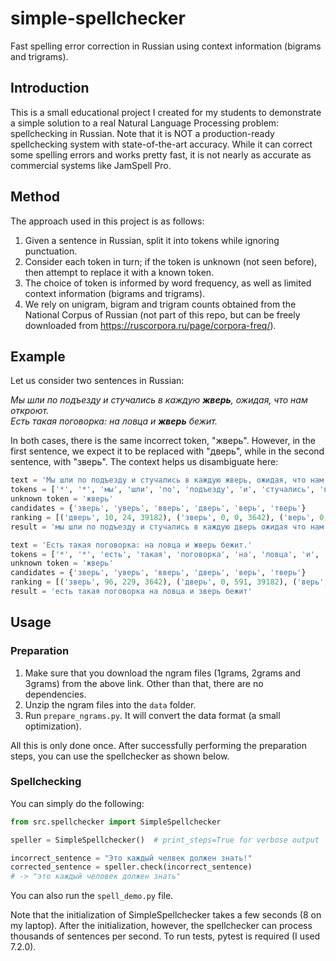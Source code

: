 # simple-spellchecker

Fast spelling error correction in Russian using context information (bigrams and trigrams).

## Introduction

This is a small educational project I created for my students to demonstrate a simple solution to a real Natural Language Processing problem: 
spellchecking in Russian. 
Note that it is NOT a production-ready spellchecking system with state-of-the-art accuracy. 
While it can correct some spelling errors and works pretty fast, it is not nearly as accurate as commercial systems like JamSpell Pro.

## Method

The approach used in this project is as follows: 

1. Given a sentence in Russian, split it into tokens while ignoring punctuation.
2. Consider each token in turn; if the token is unknown (not seen before), then attempt to replace it with a known token.
3. The choice of token is informed by word frequency, as well as limited context information (bigrams and trigrams). 
4. We rely on unigram, bigram and trigram counts obtained from the National Corpus of Russian (not part of this repo, but can be freely downloaded from https://ruscorpora.ru/page/corpora-freq/).

## Example

Let us consider two sentences in Russian:

*Мы шли по подъезду и стучались в каждую **жверь**, ожидая, что нам откроют.  
Есть такая поговорка: на ловца и **жверь** бежит.*

In both cases, there is the same incorrect token, "жверь". 
However, in the first sentence, we expect it to be replaced with "дверь", while in the second sentence, with "зверь". 
The context helps us disambiguate here:

```python
text = 'Мы шли по подъезду и стучались в каждую жверь, ожидая, что нам откроют.'
tokens = ['*', '*', 'мы', 'шли', 'по', 'подъезду', 'и', 'стучались', 'в', 'каждую', 'жверь', 'ожидая', 'что', 'нам', 'откроют', '$', '$']
unknown token = 'жверь'
candidates = {'зверь', 'уверь', 'вверь', 'дверь', 'верь', 'тверь'}
ranking = [('дверь', 10, 24, 39182), ('зверь', 0, 0, 3642), ('верь', 0, 0, 1164), ('тверь', 0, 0, 504), ('уверь', 0, 0, 22), ('вверь', 0, 0, 3)]
result = 'мы шли по подъезду и стучались в каждую дверь ожидая что нам откроют'

text = 'Есть такая поговорка: на ловца и жверь бежит.'
tokens = ['*', '*', 'есть', 'такая', 'поговорка', 'на', 'ловца', 'и', 'жверь', 'бежит', '$', '$']
unknown token = 'жверь'
candidates = {'зверь', 'уверь', 'вверь', 'дверь', 'верь', 'тверь'}
ranking = [('зверь', 96, 229, 3642), ('дверь', 0, 591, 39182), ('верь', 0, 79, 1164), ('тверь', 0, 14, 504), ('уверь', 0, 3, 22), ('вверь', 0, 0, 3)]
result = 'есть такая поговорка на ловца и зверь бежит'
```

## Usage

### Preparation
1. Make sure that you download the ngram files (1grams, 2grams and 3grams) from the above link. 
Other than that, there are no dependencies. 
2. Unzip the ngram files into the `data` folder. 
3. Run `prepare_ngrams.py`. 
It will convert the data format (a small optimization).

All this is only done once.
After successfully performing the preparation steps, you can use the spellchecker as shown below.

### Spellchecking
You can simply do the following:

```python
from src.spellchecker import SimpleSpellchecker

speller = SimpleSpellchecker()  # print_steps=True for verbose output

incorrect_sentence = "Это каждый челвек должен знать!"
corrected_sentence = speller.check(incorrect_sentence)
# -> "это каждый человек должен знать"
```

You can also run the `spell_demo.py` file.

Note that the initialization of SimpleSpellchecker takes a few seconds (8 on my laptop). 
After the initialization, however, the spellchecker can process thousands of sentences per second.
To run tests, pytest is required (I used 7.2.0).  
